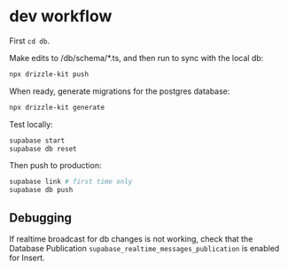 # dev workflow

First `cd db`.

Make edits to /db/schema/*.ts, and then run to sync with the local db:

```bash
npx drizzle-kit push
```

When ready, generate migrations for the postgres database:

```bash
npx drizzle-kit generate
```

Test locally:

```bash
supabase start
supabase db reset
```

Then push to production:

```bash
supabase link # first time only
supabase db push
```

## Debugging

If realtime broadcast for db changes is not working, check that the Database
Publication `supabase_realtime_messages_publication` is enabled for Insert.
